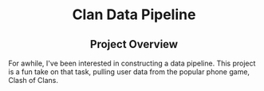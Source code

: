 # <div align="center">Clan Data Pipeline<div>

## <div align="center">Project Overview<div>
For awhile, I've been interested in constructing a data pipeline. This project is a fun take on that task, pulling user data from the popular phone game, Clash of Clans.
